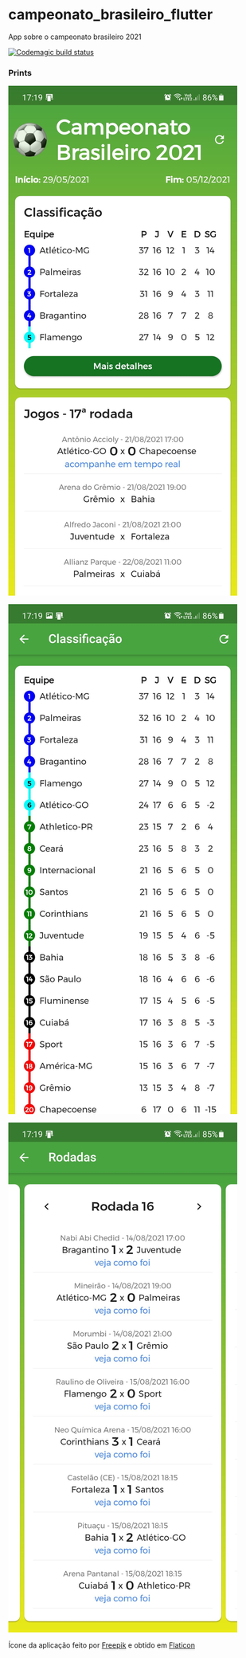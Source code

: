 # campeonato_brasileiro_flutter

App sobre o campeonato brasileiro 2021

[![Codemagic build status](https://api.codemagic.io/apps/61216556ced140ae8df86181/61216556ced140ae8df86180/status_badge.svg)](https://codemagic.io/apps/61216556ced140ae8df86181/61216556ced140ae8df86180/latest_build)

### Prints

![Tela inicial](prints/Screenshot_20210821-171913.jpg?raw=true "Tela inicial")

![Tela com a classificação](prints/Screenshot_20210821-171919.jpg?raw=true "Tela com a classificação")

![Tela de rodadas](prints/Screenshot_20210821-171939.jpg?raw=true "Tela de rodadas")

Ícone da aplicação feito por [Freepik](https://www.freepik.com) e obtido em [Flaticon](https://www.flaticon.com/)
